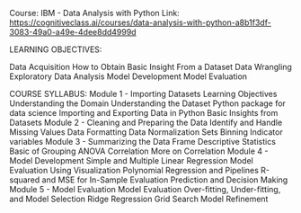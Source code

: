 Course: IBM - Data Analysis with Python
Link: https://cognitiveclass.ai/courses/data-analysis-with-python-a8b1f3df-3083-49a0-a49e-4dee8dd4999d

LEARNING OBJECTIVES:

Data Acquisition
How to Obtain Basic Insight From a Dataset
Data Wrangling
Exploratory Data Analysis
Model Development
Model Evaluation


COURSE SYLLABUS:
Module 1 - Importing Datasets
Learning Objectives
Understanding the Domain
Understanding the Dataset
Python package for data science
Importing and Exporting Data in Python
Basic Insights from Datasets
Module 2 - Cleaning and Preparing the Data
Identify and Handle Missing Values
Data Formatting
Data Normalization Sets
Binning
Indicator variables
Module 3 - Summarizing the Data Frame
Descriptive Statistics
Basic of Grouping
ANOVA
Correlation
More on Correlation
Module 4 - Model Development
Simple and Multiple Linear Regression
Model Evaluation Using Visualization
Polynomial Regression and Pipelines
R-squared and MSE for In-Sample Evaluation
Prediction and Decision Making
Module 5 - Model Evaluation
Model  Evaluation
Over-fitting, Under-fitting, and Model Selection
Ridge Regression
Grid Search
Model Refinement

